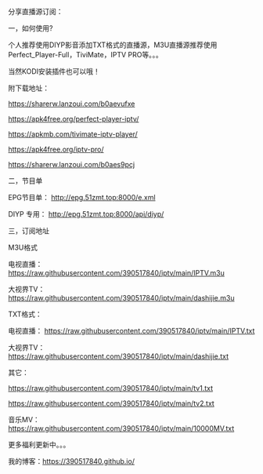 
分享直播源订阅：



一，如何使用?

个人推荐使用DIYP影音添加TXT格式的直播源，M3U直播源推荐使用Perfect_Player-Full，TiviMate，IPTV PRO等。。。

当然KODI安装插件也可以哦！

附下载地址：

https://sharerw.lanzoui.com/b0aevufxe

https://apk4free.org/perfect-player-iptv/

https://apkmb.com/tivimate-iptv-player/

https://apk4free.org/iptv-pro/

https://sharerw.lanzoui.com/b0aes9pcj


二，节目单

EPG节目单：
http://epg.51zmt.top:8000/e.xml

DIYP 专用：
http://epg.51zmt.top:8000/api/diyp/


三，订阅地址

M3U格式

电视直播：
https://raw.githubusercontent.com/390517840/iptv/main/IPTV.m3u

大视界TV：
https://raw.githubusercontent.com/390517840/iptv/main/dashijie.m3u

TXT格式：

电视直播：
https://raw.githubusercontent.com/390517840/iptv/main/IPTV.txt

大视界TV：
https://raw.githubusercontent.com/390517840/iptv/main/dashijie.txt

其它：

https://raw.githubusercontent.com/390517840/iptv/main/tv1.txt

https://raw.githubusercontent.com/390517840/iptv/main/tv2.txt

音乐MV：
https://raw.githubusercontent.com/390517840/iptv/main/10000MV.txt

更多福利更新中。。。

我的博客：https://390517840.github.io/
